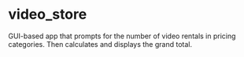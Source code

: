 # video_store
GUI-based app that prompts for the number of video rentals in pricing categories. Then calculates and displays the grand total.
